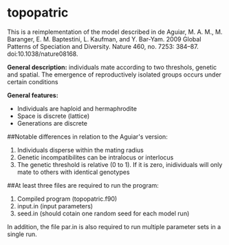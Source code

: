 # topopatric

This is a reimplementation of the model described in
de Aguiar, M. A. M., M. Baranger, E. M. Baptestini, L. Kaufman, and Y. Bar-Yam. 2009
Global Patterns of Speciation and Diversity. Nature 460, no. 7253: 384–87. doi:10.1038/nature08168.

**General description:** individuals mate according to two threshols, genetic and spatial. The emergence
of reproductively isolated groups occurs under certain conditions

**General features:**
* Individuals are haploid and hermaphrodite
* Space is discrete (lattice)
* Generations are discrete

##Notable differences in relation to the Aguiar's version:

1. Individuals disperse within the mating radius
2. Genetic incompatibilites can be intralocus or interlocus
3. The genetic threshold is relative (0 to 1). If it is zero, inidividuals
will only mate to others with identical genotypes

##At least three files are required to run the program:

1. Compiled program (topopatric.f90)
2. input.in (input parameters)
3. seed.in (should cotain one random seed for each model run)

In addition, the file par.in is also required to run multiple parameter sets in a single run.
